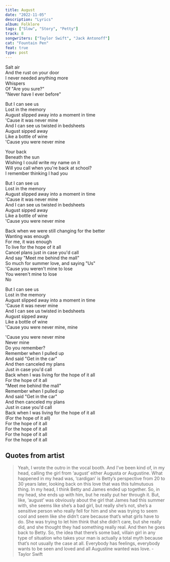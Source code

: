 ```yaml
---
title: August
date: "2022-11-05"
description: "Lyrics"
album: Folklore
tags: ["Slow", "Story", "Petty"]
track: 8
songwriters: ["Taylor Swift", "Jack Antonoff"]
cat: "Fountain Pen"
feat: true
type: post
---
```


<p className="verse-one">
Salt air <br />
And the rust on your door <br />
I never needed anything more <br />
Whispers <br />
Of "Are you sure?" <br />
"Never have I ever before" <br />
</p>
<p className="chorus">
But I can see us <br />
Lost in the memory <br />
August slipped away into a moment in time <br />
'Cause it was never mine <br />
And I can see us twisted in bedsheets <br />
August sipped away <br />
Like a bottle of wine <br />
'Cause you were never mine <br />
</p>
<p className="verse-two">
Your back <br />
Beneath the sun <br />
Wishing I could write my name on it <br />
Will you call when you're back at school? <br />
I remember thinking I had you <br />
</p>
<p className="chorus">
But I can see us <br />
Lost in the memory <br />
August slipped away into a moment in time <br />
'Cause it was never mine <br />
And I can see us twisted in bedsheets <br />
August sipped away <br />
Like a bottle of wine <br />
'Cause you were never mine <br />
</p>
<p className="bridge">
Back when we were still changing for the better <br />
Wanting was enough <br />
For me, it was enough <br />
To live for the hope of it all <br />
Cancel plans just in case you'd call <br />
And say "Meet me behind the mall" <br />
So much for summer love, and saying "Us" <br />
'Cause you weren't mine to lose <br />
You weren't mine to lose <br />
No <br />
</p>
<p className="chorus">
But I can see us <br />
Lost in the memory <br />
August slipped away into a moment in time <br />
'Cause it was never mine <br />
And I can see us twisted in bedsheets <br />
August sipped away <br />
Like a bottle of wine <br />
'Cause you were never mine, mine <br />
</p>
<p className="outro">
'Cause you were never mine <br />
Never mine <br />
Do you remember? <br />
Remember when I pulled up <br />
And said "Get in the car" <br />
And then canceled my plans <br />
Just in case you'd call <br />
Back when I was living for the hope of it all <br />
For the hope of it all <br />
"Meet me behind the mall" <br />
Remember when I pulled up <br />
And said "Get in the car" <br />
And then canceled my plans <br />
Just in case you'd call <br />
Back when I was living for the hope of it all <br />
(For the hope of it all) <br />
For the hope of it all <br />
For the hope of it all <br />
For the hope of it all <br />
For the hope of it all <br />
</p>

## Quotes from artist

<blockquote>
Yeah, I wrote the outro in the vocal booth. And I’ve been kind of, in my head, calling the girl from ‘august’ either Augusta or Augustine. What happened in my head was, ‘cardigan’ is Betty’s perspective from 20 to 30 years later, looking back on this love that was this tulmutuous thing. In my head, I think Betty and James ended up together. So, in my head, she ends up with him, but he really put her through it. But, like, ‘august’ was obviously about the girl that James had this summer with, she seems like she’s a bad girl, but really she’s not, she’s a sensitive person who really fell for him and she was trying to seem cool and seem like she didn’t care because that’s what girls have to do. She was trying to let him think that she didn’t care, but she really did, and she thought they had something really real. And then he goes back to Betty. So, the idea that there’s some bad, villain girl in any type of situation who takes your man is actually a total myth because that’s not usually the case at all. Everybody has feelings, everybody wants to be seen and loved and all Augustine wanted was love. - Taylor Swift
</blockquote>
